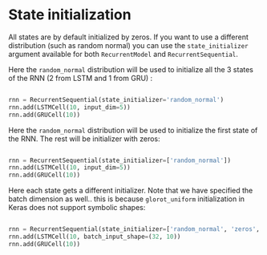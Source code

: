 # State initialization

All states are by default initialized by zeros. If you want to use a different distribution (such as random normal) you can use the `state_initializer` argument available for both `RecurrentModel` and `RecurrentSequential`.


Here the `random_normal` distribution will be used to initialize all the 3 states of the RNN (2 from LSTM and 1 from GRU) : 

```python

rnn = RecurrentSequential(state_initializer='random_normal')
rnn.add(LSTMCell(10, input_dim=5))
rnn.add(GRUCell(10))

```



Here the `random_normal` distribution will be used to initialize the first state of the RNN. The rest will be initializer with zeros:


```python

rnn = RecurrentSequential(state_initializer=['random_normal'])
rnn.add(LSTMCell(10, input_dim=5))
rnn.add(GRUCell(10))

```
Here each state gets a different initializer. Note that we have specified the batch dimension as well.. this is because `glorot_uniform` initialization in Keras does not support symbolic shapes:

```python

rnn = RecurrentSequential(state_initializer=['random_normal', 'zeros', 'glorot_uniform'])
rnn.add(LSTMCell(10, batch_input_shape=(32, 10))
rnn.add(GRUCell(10))

```






